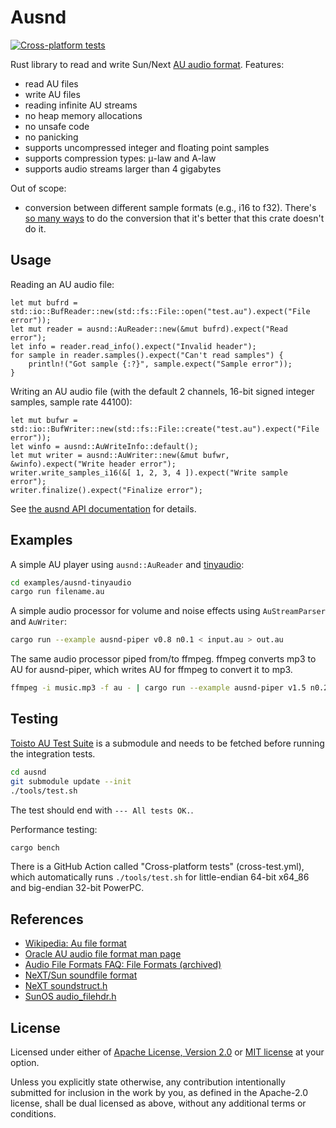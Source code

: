 # Ausnd

[![Cross-platform tests](https://github.com/karip/ausnd/actions/workflows/cross-test.yml/badge.svg)](https://github.com/karip/ausnd/actions/workflows/cross-test.yml)

Rust library to read and write
Sun/Next [AU audio format](https://en.wikipedia.org/wiki/Au_file_format).
Features:

 - read AU files
 - write AU files
 - reading infinite AU streams
 - no heap memory allocations
 - no unsafe code
 - no panicking
 - supports uncompressed integer and floating point samples
 - supports compression types: μ-law and A-law
 - supports audio streams larger than 4 gigabytes

Out of scope:

 - conversion between different sample formats (e.g., i16 to f32). There's
   [so many ways](https://web.archive.org/web/20240224192658/http://blog.bjornroche.com/2009/12/int-float-int-its-jungle-out-there.html)
   to do the conversion that it's better that this crate doesn't do it.

## Usage

Reading an AU audio file:

```rust, no_run
let mut bufrd = std::io::BufReader::new(std::fs::File::open("test.au").expect("File error"));
let mut reader = ausnd::AuReader::new(&mut bufrd).expect("Read error");
let info = reader.read_info().expect("Invalid header");
for sample in reader.samples().expect("Can't read samples") {
    println!("Got sample {:?}", sample.expect("Sample error"));
}
```

Writing an AU audio file (with the default 2 channels, 16-bit signed integer samples,
sample rate 44100):

```rust, no_run
let mut bufwr = std::io::BufWriter::new(std::fs::File::create("test.au").expect("File error"));
let winfo = ausnd::AuWriteInfo::default();
let mut writer = ausnd::AuWriter::new(&mut bufwr, &winfo).expect("Write header error");
writer.write_samples_i16(&[ 1, 2, 3, 4 ]).expect("Write sample error");
writer.finalize().expect("Finalize error");
```

See [the ausnd API documentation](https://docs.rs/ausnd/) for details.

## Examples

A simple AU player using `ausnd::AuReader` and [tinyaudio](https://crates.io/crates/tinyaudio):

```sh
cd examples/ausnd-tinyaudio
cargo run filename.au
```

A simple audio processor for volume and noise effects using `AuStreamParser` and `AuWriter`:

```sh
cargo run --example ausnd-piper v0.8 n0.1 < input.au > out.au
```

The same audio processor piped from/to ffmpeg. ffmpeg converts mp3 to AU for ausnd-piper,
which writes AU for ffmpeg to convert it to mp3.

```sh
ffmpeg -i music.mp3 -f au - | cargo run --example ausnd-piper v1.5 n0.2 | ffmpeg -i - -y out.mp3
```

## Testing

[Toisto AU Test Suite](https://github.com/karip/toisto-au-test-suite) is a submodule and
needs to be fetched before running the integration tests.

```sh
cd ausnd
git submodule update --init
./tools/test.sh
```

The test should end with `--- All tests OK.`.

Performance testing:

```sh
cargo bench
```

There is a GitHub Action called "Cross-platform tests" (cross-test.yml), which automatically
runs `./tools/test.sh` for little-endian 64-bit x64_86 and big-endian 32-bit PowerPC.

## References

 - [Wikipedia: Au file format](https://en.wikipedia.org/wiki/Au_file_format)
 - [Oracle AU audio file format man page](https://docs.oracle.com/cd/E36784_01/html/E36882/au-4.html)
 - [Audio File Formats FAQ: File Formats (archived)](https://web.archive.org/web/20230223152815/https://sox.sourceforge.net/AudioFormats-11.html#ss11.2)
 - [NeXT/Sun soundfile format](http://soundfile.sapp.org/doc/NextFormat/)
 - [NeXT soundstruct.h](https://github.com/johnsonjh/NeXTDSP/blob/26d2b31a6fb4bc16d55ebe17824cd2d6f9edfc7b/sound-33/soundstruct.h#L4)
 - [SunOS audio_filehdr.h](https://github.com/Arquivotheca/SunOS-4.1.3/blob/413/demo/SOUND/multimedia/audio_filehdr.h)

## License

Licensed under either of <a href="LICENSE-APACHE">Apache License, Version
2.0</a> or <a href="LICENSE-MIT">MIT license</a> at your option.

Unless you explicitly state otherwise, any contribution intentionally submitted
for inclusion in the work by you, as defined in the Apache-2.0 license, shall be
dual licensed as above, without any additional terms or conditions.

